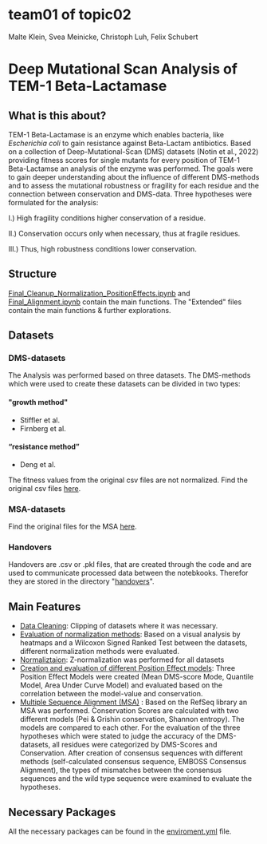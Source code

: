 # team01 of topic02 
Malte Klein, Svea Meinicke, Christoph Luh, Felix Schubert


# Deep Mutational Scan Analysis of TEM-1 Beta-Lactamase
## What is this about?
TEM-1 Beta-Lactamase is an enzyme which enables bacteria, like *Escherichia coli* to gain resistance against Beta-Lactam antibiotics. Based on a collection of Deep-Mutational-Scan (DMS) datasets (Notin et al., 2022) providing fitness scores for single mutants for every position of TEM-1 Beta-Lactamse an analysis of the enzyme was performed. The goals were to gain deeper understanding about the influence of different DMS-methods and to assess the mutational robustness or fragility for each residue and the connection between conservation and DMS-data. Three hypotheses were formulated for the analysis:

I.) High fragility conditions higher conservation of a residue.

II.) Conservation occurs only when necessary, thus at fragile residues.

III.) Thus, high robustness conditions lower conservation. 

## Structure
[Final_Cleanup_Normalization_PositionEffects.ipynb](Final_Cleanup_Normalization_PositionEffects.ipynb) and [Final_Alignment.ipynb](Final_Alignment.ipynb) contain the main functions.
The "Extended" files contain the main functions & further explorations.

## Datasets
### DMS-datasets
The Analysis was performed based on three datasets. The DMS-methods which were used to create these datasets can be divided in two types:
#### "growth method"
* Stiffler et al.
* Firnberg et al.
#### “resistance method”
* Deng et al.

The fitness values from the original csv files are not normalized.
Find the original csv files [here](dataSources/DMS_datasets).

### MSA-datasets
Find the original files for the MSA [here](dataSources/MSA_datasets).

### Handovers
Handovers are .csv or .pkl files, that are created through the code and are used to communicate processed data between the notebkooks. Therefor they are stored in the directory "[handovers](dataSources/handovers)".

## Main Features
* [Data Cleaning](Final_Cleanup_Normalization_PositionEffects.ipynb): Clipping of datasets where it was necessary.
* [Evaluation of normalization methods](Final_Cleanup_Normalization_PositionEffects.ipynb): Based on a visual analysis by heatmaps and a Wilcoxon Signed Ranked Test between the datasets, different normalization methods were evaluated.
* [Normaliztaion](Final_Cleanup_Normalization_PositionEffects.ipynb): Z-normalization was performed for all datasets
* [Creation and evaluation of different Position Effect models](Final_Cleanup_Normalization_PositionEffects.ipynb): Three Position Effect Models were created (Mean DMS-score Mode, Quantile Model, Area Under Curve Model) and evaluated based on the correlation between the model-value and conservation.
* [Multiple Sequence Alignment (MSA)](Final_Alignment.ipynb) : Based on the RefSeq library an MSA was performed. Conservation Scores are calculated with two different models (Pei & Grishin conservation, Shannon entropy). The models are compared to each other. For the evaluation of the three hypotheses which were stated to judge the accuracy of the DMS-datasets, all residues were categorized by DMS-Scores and Conservation. After creation of consensus sequences with different methods (self-calculated consensus sequence, EMBOSS Consensus Alignment), the types of mismatches between the consensus sequences and the wild type sequence were examined to evaluate the hypotheses.

## Necessary Packages
All the necessary packages can be found in the [enviroment.yml](enviroment.yml) file.



